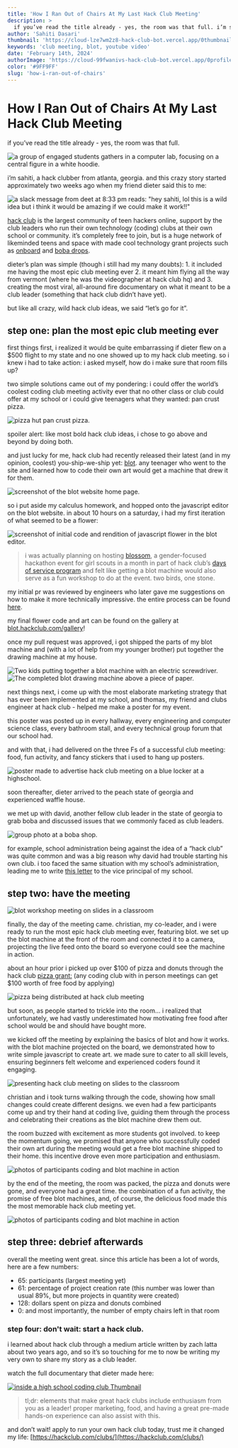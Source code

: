 ```yaml
---
title: 'How I Ran Out of Chairs At My Last Hack Club Meeting'
description: >
  if you’ve read the title already - yes, the room was that full. i’m sahiti, a hack clubber from atlanta, georgia. and this crazy story started approximately two weeks ago when my friend dieter said this to me:
author: 'Sahiti Dasari'
thumbnail: 'https://cloud-lze7wm2z8-hack-club-bot.vercel.app/0thumbnail_letters__1_.png'
keywords: 'club meeting, blot, youtube video'
date: 'February 14th, 2024'
authorImage: 'https://cloud-99fwanivs-hack-club-bot.vercel.app/0profile.jpg'
color: '#9FF9FF'
slug: 'how-i-ran-out-of-chairs'
---
```


# How I Ran Out of Chairs At My Last Hack Club Meeting

if you’ve read the title already - yes, the room was that full.

![a group of engaged students gathers in a computer lab, focusing on a central figure in a white hoodie.](https://cloud-5fe5iy2hn-hack-club-bot.vercel.app/0group_1.png)

i’m sahiti, a hack clubber from atlanta, georgia. and this crazy story started approximately two weeks ago when my friend dieter said this to me:

![a slack message from deet at 8:33 pm reads: "hey sahiti, lol this is a wild idea but i think it would be amazing if we could make it work!!"](https://cloud-jsqnd5vlf-hack-club-bot.vercel.app/0image.png)

[hack club](https://hackclub.com/) is the largest community of teen hackers online, support by the club leaders who run their own technology (coding) clubs at their own school or community. it’s completely free to join, but is a huge network of likeminded teens and space with made cool technology grant projects such as [onboard](https://hackclub.com/onboard/) and [boba drops](https://boba.hackclub.com/).

dieter’s plan was simple (though i still had my many doubts): 1. it included me having the most epic club meeting ever 2. it meant him flying all the way from vermont (where he was the videographer at hack club hq) and 3. creating the most viral, all-around fire documentary on what it meant to be a club leader (something that hack club didn’t have yet).

but like all crazy, wild hack club ideas, we said “let’s go for it”.
## step one: plan the most epic club meeting ever

first things first, i realized it would be quite embarrassing if dieter flew on a $500 flight to my state and no one showed up to my hack club meeting. so i knew i had to take action: i asked myself, how do i make sure that room fills up?


two simple solutions came out of my pondering: i could offer the world’s coolest coding club meeting activity ever that no other class or club could offer at my school or i could give teenagers what they wanted: pan crust pizza.

![pizza hut pan crust pizza.](https://cloud-1xxoafgd2-hack-club-bot.vercel.app/0image.png)

spoiler alert: like most bold hack club ideas, i chose to go above and beyond by doing both.

and just lucky for me, hack club had recently released their latest (and in my opinion, coolest) you-ship-we-ship yet: [blot](https://blot.hackclub.dev/). any teenager who went to the site and learned how to code their own art would get a machine that drew it for them.

![screenshot of the blot website home page.](https://cloud-m5e20gxgh-hack-club-bot.vercel.app/0image.png)

so i put aside my calculus homework, and hopped onto the javascript editor on the blot website. in about 10 hours on a saturday, i had my first iteration of what seemed to be a flower:


![screenshot of initial code and rendition of javascript flower in the blot editor.](https://cloud-3omwybad2-hack-club-bot.vercel.app/0image_8.png)

> i was actually planning on hosting [blossom](https://blossom.hackclub.com/), a gender-focused hackathon event for girl scouts in a month in part of hack club’s [days of service program](https://daysofservice.hackclub.com/) and felt like getting a blot machine would also serve as a fun workshop to do at the event. two birds, one stone.

my initial pr was reviewed by engineers who later gave me suggestions on how to make it more technically impressive. the entire process can be found [here](https://github.com/hackclub/blot/pull/252).

my final flower code and art can be found on the gallery at [blot.hackclub.com/gallery](https://blot.hackclub.com/gallery)!

once my pull request was approved, i got shipped the parts of my blot machine and (with a lot of help from my younger brother) put together the drawing machine at my house.

![Two kids putting together a blot machine with an electric screwdriver.](https://cloud-c2g5gfy6r-hack-club-bot.vercel.app/0image.png)
![The completed blot drawing machine above a piece of paper.](https://cloud-bt34tjwhq-hack-club-bot.vercel.app/0image.png)

next things next, i come up with the most elaborate marketing strategy that has ever been implemented at my school, and thomas, my friend and clubs engineer at hack club - helped me make a poster for my event.

this poster was posted up in every hallway, every engineering and computer science class, every bathroom stall, and every technical group forum that our school had.

and with that, i had delivered on the three Fs of a successful club meeting: food, fun activity, and fancy stickers that i used to hang up posters.

![poster made to advertise hack club meeting on a blue locker at a highschool.](https://cloud-3sgqokvzc-hack-club-bot.vercel.app/0image_9.png)

soon thereafter, dieter arrived to the peach state of georgia and experienced waffle house.

we met up with david, another fellow club leader in the state of georgia to grab boba and discussed issues that we commonly faced as club leaders.

![group photo at a boba shop.](https://cloud-aj8zzk6ms-hack-club-bot.vercel.app/0image.png)

for example, school administration being against the idea of a “hack club” was quite common and was a big reason why david had trouble starting his own club. i too faced the same situation with my school’s administration, leading me to write [this letter](https://school-toolbox.hackclub.com/view/letters/sahiti_email.mdx) to the vice principal of my school.
## step two: have the meeting
![blot workshop meeting on slides in a classroom](https://cloud-la7qp63tj-hack-club-bot.vercel.app/0image.png)

finally, the day of the meeting came. christian, my co-leader, and i were ready to run the most epic hack club meeting ever, featuring blot. we set up the blot machine at the front of the room and connected it to a camera, projecting the live feed onto the board so everyone could see the machine in action.

about an hour prior i picked up over $100 of pizza and donuts through the hack club [pizza grant:](https://hackclub.com/pizza/) (any coding club with in person meetings can get $100 worth of free food by applying)

![pizza being distributed at hack club meeting](https://cloud-g1oe4dqys-hack-club-bot.vercel.app/0image.png)

but soon, as people started to trickle into the room… i realized that unfortunately, we had vastly underestimated how motivating free food after school would be and should have bought more.

we kicked off the meeting by explaining the basics of blot and how it works. with the blot machine projected on the board, we demonstrated how to write simple javascript to create art. we made sure to cater to all skill levels, ensuring beginners felt welcome and experienced coders found it engaging.

![presenting hack club meeting on slides to the classroom](https://cloud-9apfzpggg-hack-club-bot.vercel.app/0image.png)

christian and i took turns walking through the code, showing how small changes could create different designs. we even had a few participants come up and try their hand at coding live, guiding them through the process and celebrating their creations as the blot machine drew them out.

the room buzzed with excitement as more students got involved. to keep the momentum going, we promised that anyone who successfully coded their own art during the meeting would get a free blot machine shipped to their home. this incentive drove even more participation and enthusiasm.

![photos of participants coding and blot machine in action](https://cloud-bfp9wybxt-hack-club-bot.vercel.app/0image.png)

by the end of the meeting, the room was packed, the pizza and donuts were gone, and everyone had a great time. the combination of a fun activity, the promise of free blot machines, and, of course, the delicious food made this the most memorable hack club meeting yet.

![photos of participants coding and blot machine in action](https://cloud-pskr7w5m3-hack-club-bot.vercel.app/0image.png)
## step three: debrief afterwards
overall the meeting went great. since this article has been a lot of words, here are a few numbers:
- 65:  participants (largest meeting yet)
- 61: percentage of  project creation rate (this number was lower than usual 89%, but more projects in quantity were created)
- 128: dollars spent on pizza and donuts combined
- 0: and most importantly, the number of empty chairs left in that room

### step four: don't wait: start a hack club.

i learned about hack club through a medium article written by zach latta about two years ago, and so it’s so touching for me to now be writing my very own to share my story as a club leader.

watch the full documentary that dieter made here:

[![inside a high school coding club Thumbnail](https://img.youtube.com/vi/xXIxwV7bQTw/sddefault.jpg)](https://youtu.be/xxixwv7bqtw "Video Title")

> tl;dr: elements that make great hack clubs include enthusiasm from you as a leader! proper marketing, food, and having a great pre-made hands-on experience can also assist with this.

and don’t wait! apply to run your own hack club today, trust me it changed my life: [https://hackclub.com/clubs/](https://hackclub.com/clubs/)
